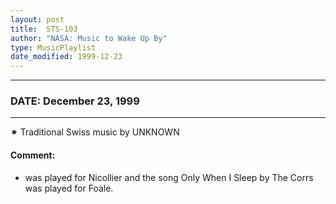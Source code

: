 ```yaml
---
layout: post
title:  STS-103
author: "NASA: Music to Wake Up By"
type: MusicPlaylist
date_modified: 1999-12-23
---
```


----
### DATE: December 23, 1999
----
✷ Traditional Swiss music by UNKNOWN

#### Comment:
* was played for Nicollier and the song Only When I Sleep by The Corrs was played for Foale.
